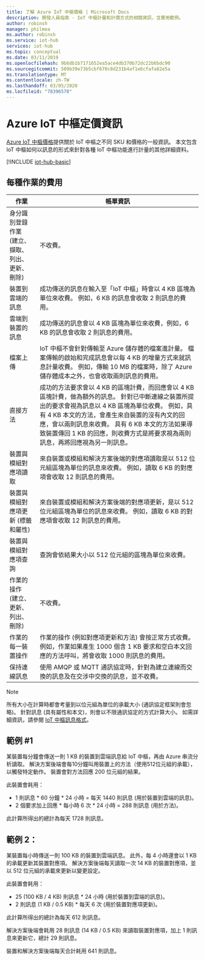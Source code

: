```yaml
---
title: 了解 Azure IoT 中樞價格 | Microsoft Docs
description: 開發人員指南 - IoT 中樞計量和計價方式的相關資訊，含實用範例。
author: robinsh
manager: philmea
ms.author: robinsh
ms.service: iot-hub
services: iot-hub
ms.topic: conceptual
ms.date: 03/11/2019
ms.openlocfilehash: 9b6db1b7171652ea5ace4db370b72dc22b6bdc90
ms.sourcegitcommit: 509b39e73b5cbf670c8d231b4af1e6cfafa82e5a
ms.translationtype: MT
ms.contentlocale: zh-TW
ms.lasthandoff: 03/05/2020
ms.locfileid: "78396570"
---
```

# <a name="azure-iot-hub-pricing-information"></a>Azure IoT 中樞定價資訊

[Azure IoT 中樞價格](https://azure.microsoft.com/pricing/details/iot-hub)提供關於 IoT 中樞之不同 SKU 和價格的一般資訊。 本文包含 IoT 中樞如何以訊息的形式來針對各種 IoT 中樞功能進行計量的其他詳細資料。

[!INCLUDE [iot-hub-basic](../../includes/iot-hub-basic-partial.md)]

## <a name="charges-per-operation"></a>每種作業的費用

| 作業 | 帳單資訊 | 
| --------- | ------------------- |
| 身分識別登錄作業 <br/> (建立、擷取、列出、更新、刪除) | 不收費。 |
| 裝置到雲端的訊息 | 成功傳送的訊息在輸入至「IoT 中樞」時會以 4 KB 區塊為單位來收費。 例如，6 KB 的訊息會收取 2 則訊息的費用。 |
| 雲端到裝置的訊息 | 成功傳送的訊息會以 4 KB 區塊為單位來收費，例如，6 KB 的訊息會收取 2 則訊息的費用。 |
| 檔案上傳 | IoT 中樞不會針對傳輸至 Azure 儲存體的檔案進計量。 檔案傳輸的啟始和完成訊息會以每 4 KB 的增量方式來就訊息計量收費。 例如，傳輸 10 MB 的檔案時，除了 Azure 儲存體成本之外，也會收取兩則訊息的費用。 |
| 直接方法 | 成功的方法要求會以 4 KB 的區塊計費，而回應會以 4 KB 區塊計費，做為額外的訊息。 針對已中斷連線之裝置所提出的要求會視為訊息以 4 KB 區塊為單位收費。 例如，具有 4 KB 本文的方法，會產生來自裝置的沒有內文的回應，會以兩則訊息來收費。 具有 6 KB 本文的方法如果導致裝置傳回 1 KB 的回應，則收費方式是將要求視為兩則訊息，再將回應視為另一則訊息。 |
| 裝置與模組對應項讀取 | 來自裝置或模組和解決方案後端的對應項讀取是以 512 位元組區塊為單位的訊息來收費。 例如，讀取 6 KB 的對應項會收取 12 則訊息的費用。 |
| 裝置與模組對應項更新 (標籤和屬性) | 來自裝置或模組和解決方案後端的對應項更新，是以 512 位元組區塊為單位的訊息來收費。 例如，讀取 6 KB 的對應項會收取 12 則訊息的費用。 |
| 裝置與模組對應項查詢 | 查詢會依結果大小以 512 位元組的區塊為單位來收費。 |
| 作業的操作 <br/> (建立、更新、列出、刪除) | 不收費。 |
| 作業的每一裝置操作 | 作業的操作 (例如對應項更新和方法) 會按正常方式收費。 例如，作業如果產生 1000 個含 1 KB 要求和空白本文回應的方法呼叫，將會收取 1000 則訊息的費用。 |
| 保持連線訊息 | 使用 AMQP 或 MQTT 通訊協定時，針對為建立連線而交換的訊息及在交涉中交換的訊息，並不收費。 |

> [!NOTE]
> 所有大小在計算時都會考量到以位元組為單位的承載大小 (通訊協定框架則會忽略)。 針對訊息 (具有屬性和本文)，則會以不限通訊協定的方式計算大小。 如需詳細資訊，請參閱 [IoT 中樞訊息格式](iot-hub-devguide-messages-construct.md)。

## <a name="example-1"></a>範例 #1

某裝置每分鐘會傳送一則 1 KB 的裝置到雲端訊息給 IoT 中樞，再由 Azure 串流分析讀取。 解決方案後端會每10分鐘叫用裝置上的方法（使用512位元組的承載），以觸發特定動作。 裝置會對方法回應 200 位元組的結果。

此裝置會耗用：

* 1 則訊息 * 60 分鐘 * 24 小時 = 每天 1440 則訊息 (用於裝置到雲端的訊息)。
* 2 個要求加上回應 * 每小時 6 次 * 24 小時 = 288 則訊息 (用於方法)。

此計算所得出的總計為每天 1728 則訊息。

## <a name="example-2"></a>範例 2：

某裝置每小時傳送一則 100 KB 的裝置到雲端訊息。 此外，每 4 小時還會以 1 KB 的承載更新其裝置對應項。 解決方案後端每天讀取一次 14 KB 的裝置對應項，並以 512 位元組的承載來更新以變更設定。

此裝置會耗用：

* 25 (100 KB / 4 KB) 則訊息 * 24 小時 (用於裝置到雲端的訊息)。
* 2 則訊息 (1 KB / 0.5 KB) * 每天 6 次 (用於裝置對應項更新)。

此計算所得出的總計為每天 612 則訊息。

解決方案後端會耗用 28 則訊息 (14 KB / 0.5 KB) 來讀取裝置對應項，加上 1 則訊息來更新它，總計 29 則訊息。

裝置和解決方案後端每天合計耗用 641 則訊息。
